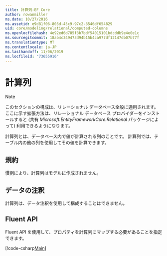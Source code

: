 ```yaml
---
title: 計算列-EF Core
author: rowanmiller
ms.date: 10/27/2016
ms.assetid: e9d81f06-805d-45c9-97c2-3546df654829
uid: core/modeling/relational/computed-columns
ms.openlocfilehash: 4e92ed6d785f3b7bdf54015101bdcddb9e4e0e1c
ms.sourcegitcommit: 18ab4c349473d94b15b4ca977df12147db07b77f
ms.translationtype: MT
ms.contentlocale: ja-JP
ms.lasthandoff: 11/06/2019
ms.locfileid: "73655916"
---
```

# <a name="computed-columns"></a>計算列

> [!NOTE]  
> このセクションの構成は、リレーショナル データベース全般に適用されます。 ここに示す拡張方法は、リレーショナル データベース プロバイダーをインストールすると (共有 *Microsoft.EntityFrameworkCore.Relational* パッケージによって) 利用できるようになります。

計算列とは、データベース内で値が計算される列のことです。 計算列では、テーブル内の他の列を使用してその値を計算できます。

## <a name="conventions"></a>規約

慣例により、計算列はモデルに作成されません。

## <a name="data-annotations"></a>データの注釈

計算列は、データ注釈を使用して構成することはできません。

## <a name="fluent-api"></a>Fluent API

Fluent API を使用して、プロパティを計算列にマップする必要があることを指定できます。

[!code-csharp[Main](../../../../samples/core/Modeling/FluentAPI/Relational/ComputedColumn.cs?name=ComputedColumn&highlight=9)]
